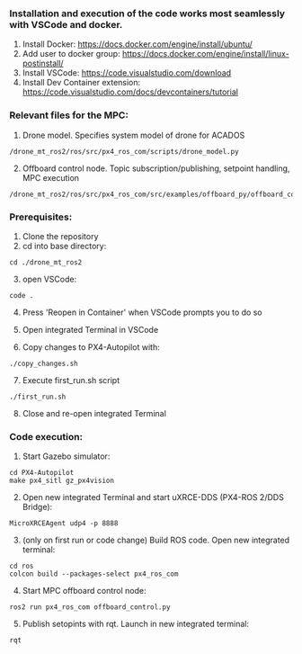### Installation and execution of the code works most seamlessly with VSCode and docker.

1. Install Docker:
    https://docs.docker.com/engine/install/ubuntu/
2. Add user to docker group:
    https://docs.docker.com/engine/install/linux-postinstall/
3. Install VSCode:
    https://code.visualstudio.com/download
4. Install Dev Container extension:
    https://code.visualstudio.com/docs/devcontainers/tutorial


### Relevant files for the MPC:

1. Drone model. Specifies system model of drone for ACADOS
```
/drone_mt_ros2/ros/src/px4_ros_com/scripts/drone_model.py
```


2. Offboard control node. Topic subscription/publishing, setpoint handling, MPC execution
```
/drone_mt_ros2/ros/src/px4_ros_com/src/examples/offboard_py/offboard_control.py
```

### Prerequisites:

1. Clone the repository
2. cd into base directory:
```
cd ./drone_mt_ros2
```
3. open VSCode:
```
code .
```
4. Press 'Reopen in Container' when VSCode prompts you to do so

5. Open integrated Terminal in VSCode

6. Copy changes to PX4-Autopilot with:
```
./copy_changes.sh
```

7. Execute first_run.sh script
```
./first_run.sh
```


8. Close and re-open integrated Terminal

### Code execution:

1. Start Gazebo simulator:
```
cd PX4-Autopilot
make px4_sitl gz_px4vision
```

2. Open new integrated Terminal and start uXRCE-DDS (PX4-ROS 2/DDS Bridge):
```
MicroXRCEAgent udp4 -p 8888
```

3. (only on first run or code change) Build ROS code. Open new integrated terminal:
```
cd ros
colcon build --packages-select px4_ros_com
```

4. Start MPC offboard control node:
```
ros2 run px4_ros_com offboard_control.py
```

5. Publish setopints with rqt. Launch in new integrated terminal:
```
rqt
```



